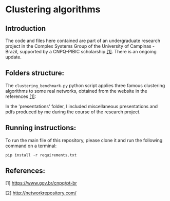 # Clustering algorithms

## Introduction

The code and files here contained are part of an undergraduate research project in the Complex Systems Group of the University of Campinas - Brazil, supported by a CNPQ-PIBIC scholarship [[1]](#1). There is an ongoing update.


## Folders structure:

The `clustering_benchmark.py` python script applies three famous clustering algorithms to some real networks, obtained from the website in the references [[1]](#1):

In the 'presentations' folder, I included miscellaneous presentations and pdfs produced by me during the course of the research project.


## Running instructions:

To run the main file of this repository, please clone it and run the following command on a terminal:

`pip install -r requirements.txt`



## References:

<a id="1">[1]</a> 
https://www.gov.br/cnpq/pt-br

<a id="2">[2]</a> 
http://networkrepository.com/
